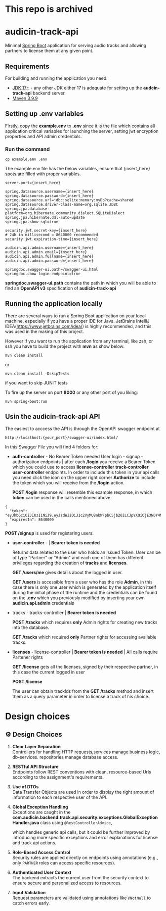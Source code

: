 # This repo is archived

# audicin-track-api


Minimal [Spring Boot](http://projects.spring.io/spring-boot/) application for serving audio tracks and allowing partners to license them at any given point.

## Requirements

For building and running the application you need:

- [JDK 17+]([http://www.oracle.com/technetwork/java/javase/downloads/jdk8-downloads-2133151.html](https://docs.aws.amazon.com/corretto/latest/corretto-17-ug/downloads-list.html)) - any other JDK either 17 is adequate for setting up the **audcin-track-api** backend server.
- [Maven 3.9.9](https://maven.apache.org/docs/history.html)


## Setting up .env variables

Firstly, copy the **example.env** to **.env** since it is the file which contains all application critical variables for launching the server, setting jwt encryption properties and API admin credentials.

### Run the command

```shell
cp example.env .env
```

The example.env file has the below variables, ensure that {insert_here} spots are filled with proper variables. 

```
server.port={insert_here}

spring.datasource.username={insert_here}
spring.datasource.password={insert_here}
spring.datasource.url=jdbc:sqlite:memory:myDb?cache=shared
spring.datasource.driver-class-name=org.sqlite.JDBC
spring.jpa.database-platform=org.hibernate.community.dialect.SQLiteDialect
spring.jpa.hibernate.ddl-auto=update
spring.jpa.show-sql=true

security.jwt.secret-key={insert_here}
# 24h in millisecond = 8640000 recommended
security.jwt.expiration-time={insert_here}

audicin.api.admin.username={insert_here}
audicin.api.admin.email={insert_here}
audicin.api.admin.fullname={insert_here}
audicin.api.admin.password={insert_here}

springdoc.swagger-ui.path=/swagger-ui.html
springdoc.show-login-endpoint=true
```

**springdoc.swagger-ui.path** contains the path in which you will be able to find an **OpenAPI v3** specification of **audicin-track-api**


## Running the application locally

There are several ways to run a Spring Boot application on your local machine, especially if you have a proper IDE for Java.
JetBrains IntelliJ IDEA(https://www.jetbrains.com/idea/) is highly recommended, and this was used in the making of this project.

However if you want to run the application from any terminal, like zsh, or ssh you have to build the project with **mvn** as show below:

```shell
mvn clean install
```

or 

```shell
mvn clean install -DskipTests
```

if you want to skip JUNIT tests

To fire up the server on port **8000** or any other port of you liking:

```shell
mvn spring-boot:run
```

## Usin the **audicin-track-api** API

The easiest to acccess the API is through the OpenAPI swagger endpoint at 

```
http://localhost:{your_port}/swagger-ui/index.html/
```

In this Swagger File you will find 4 folders for:
* **auth-controller** - No Bearer Token needed
  User login - signup - authorization endpoints | after each **/login** you receive a Bearer Token which you could use to access **license-controller**
  **track-controller**   **user-controller** endpoints. In order to include this token in your api calls you need click the icon on the upper right corner **Authorize**
  to include the token which you will receive from the **/login** action.

  **POST /login** response will resemble this example response, in which **token** can be used in the calls mentioned above:

```
{
  "token": "eyJhbGciOiJIUzI1NiJ9.eyJzdWIiOiJ1c2VyMUBnbWFpbC5jb20iLCJpYXQiOjE3NDY4MTYzMTUsImV4cCI6MTc0NjgyNDk1NX0.RH8AjBqlskgQJLwdZs6vIZKMaoC6SLHRvJuqZm5Vxj8",
  "expiresIn": 8640000
}
```
 **POST /signup** is used for registering users.


* **user-controller** - | **Bearer token is needed**

  Returns data related to the user who holds an issued Token. User can be of type "Partner" or "Admin" and each one of them has different privlleges regarding
  the creation of **tracks** and **licenses**. 

  **GET /users/me** gives details about the logged in user.

  **GET /users** is accessible from a user who has the role **Admin**, in this case there is only one user which is generated by the application itself during the
   initial phase of the runtime and the credentials can be found on the **.env** which you previously modified by inserting your own **audicin.api.admin** credentials

* tracks - tracks-controller  | **Bearer token is needed**

  **POST /tracks** which requires **only** Admin rights for creating new tracks into the database.

  **GET /tracks** which required **only** Partner rights for accessing available tracks.


* **licenses** - license-controller | **Bearer token is needed** | All calls require Partener rights

   **GET /license** gets all the licenses, signed by their respective partner, in this case the current logged in user

   **POST /license** 

     The user can obtain trackIds from the **GET /tracks** method and insert them as a query parameter in order to license a track of his choice.

# Design choices

  ## ⚙️ Design Choices

1. **Clear Layer Separation**  
   Controllers for handling HTTP requests,services manage business logic,  db-services. repositories manage database access.

2. **RESTful API Structure**  
   Endpoints follow REST conventions with clean, resource-based Urls according to the assignment's requirements.

3. **Use of DTOs**  
   Data Transfer Objects are used in order to display the right amount of information to each respective user of the API.

4. **Global Exception Handling**  
    Exceptions are caught in the **com.audicin.backend.track.api.security.exceptions.GlobalExceptionHandler.java** class using `@RestControllerAdvice`, 

    which handles generic api calls, but it could be further improved by introducing more specific exceptions and error explanations for license and track api 
    actions.

5. **Role-Based Access Control**  
   Security rules are applied directly on endpoints using annotations (e.g., only `PARTNER` roles can access specific resources).

6. **Authenticated User Context**  
   The backend extracts the current user from the security context to ensure secure and personalized access to resources.

7. **Input Validation**  
   Request parameters are validated using annotations like `@NotNull` to catch errors early.


